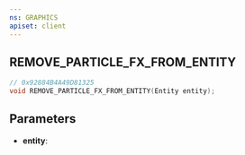 ```yaml
---
ns: GRAPHICS
apiset: client
---
```

## REMOVE_PARTICLE_FX_FROM_ENTITY

```c
// 0x92884B4A49D81325
void REMOVE_PARTICLE_FX_FROM_ENTITY(Entity entity);
```


## Parameters
* **entity**:



